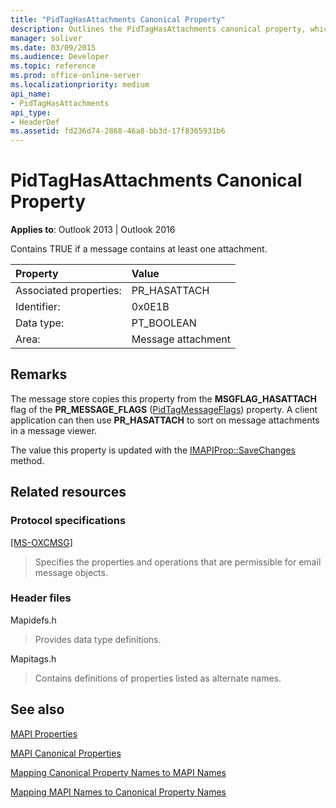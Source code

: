 ```yaml
---
title: "PidTagHasAttachments Canonical Property"
description: Outlines the PidTagHasAttachments canonical property, which contains TRUE if a message contains at least one attachment. 
manager: soliver
ms.date: 03/09/2015
ms.audience: Developer
ms.topic: reference
ms.prod: office-online-server
ms.localizationpriority: medium
api_name:
- PidTagHasAttachments
api_type:
- HeaderDef
ms.assetid: fd236d74-2868-46a8-bb3d-17f8365931b6
---
```


# PidTagHasAttachments Canonical Property

  
  
**Applies to**: Outlook 2013 | Outlook 2016 
  
Contains TRUE if a message contains at least one attachment. 
  
|Property|Value|
|:-----|:-----|
|Associated properties:  <br/> |PR_HASATTACH  <br/> |
|Identifier:  <br/> |0x0E1B  <br/> |
|Data type:  <br/> |PT_BOOLEAN  <br/> |
|Area:  <br/> |Message attachment  <br/> |
   
## Remarks

The message store copies this property from the **MSGFLAG_HASATTACH** flag of the **PR_MESSAGE_FLAGS** ([PidTagMessageFlags](pidtagmessageflags-canonical-property.md)) property. A client application can then use **PR_HASATTACH** to sort on message attachments in a message viewer. 
  
The value this property is updated with the [IMAPIProp::SaveChanges](imapiprop-savechanges.md) method. 
  
## Related resources

### Protocol specifications

[[MS-OXCMSG]](https://msdn.microsoft.com/library/7fd7ec40-deec-4c06-9493-1bc06b349682%28Office.15%29.aspx)
  
> Specifies the properties and operations that are permissible for email message objects.
    
### Header files

Mapidefs.h
  
> Provides data type definitions.
    
Mapitags.h
  
> Contains definitions of properties listed as alternate names.
    
## See also



[MAPI Properties](mapi-properties.md)
  
[MAPI Canonical Properties](mapi-canonical-properties.md)
  
[Mapping Canonical Property Names to MAPI Names](mapping-canonical-property-names-to-mapi-names.md)
  
[Mapping MAPI Names to Canonical Property Names](mapping-mapi-names-to-canonical-property-names.md)

